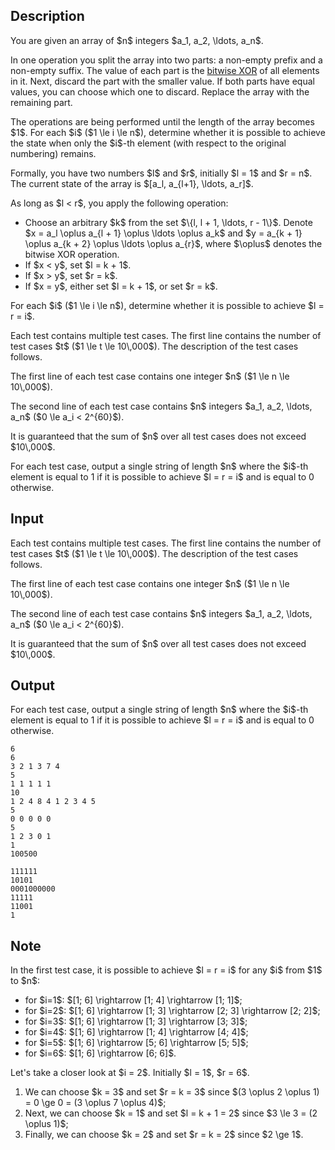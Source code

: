 ## Description

<div><p>You are given an array of $n$ integers $a_1, a_2, \ldots, a_n$.</p><p>In one operation you split the array into two parts: a non-empty prefix and a non-empty suffix. The value of each part is the <a href="https://en.wikipedia.org/wiki/Bitwise_operation#XOR">bitwise XOR</a> of all elements in it. Next, discard the part with the smaller value. If both parts have equal values, you can choose which one to discard. Replace the array with the remaining part.</p><p>The operations are being performed until the length of the array becomes $1$. For each $i$ ($1 \le i \le n$), determine whether it is possible to achieve the state when only the $i$-th element (with respect to the original numbering) remains.</p><p>Formally, you have two numbers $l$ and $r$, initially $l = 1$ and $r = n$. The current state of the array is $[a_l, a_{l+1}, \ldots, a_r]$.</p><p>As long as $l &lt; r$, you apply the following operation: </p><ul> <li> Choose an arbitrary $k$ from the set $\{l, l + 1, \ldots, r - 1\}$. Denote $x = a_l \oplus a_{l + 1} \oplus \ldots \oplus a_k$ and $y = a_{k + 1} \oplus a_{k + 2} \oplus \ldots \oplus a_{r}$, where $\oplus$ denotes the bitwise XOR operation. </li><li> If $x &lt; y$, set $l = k + 1$. </li><li> If $x &gt; y$, set $r = k$. </li><li> If $x = y$, either set $l = k + 1$, or set $r = k$. </li></ul><p>For each $i$ ($1 \le i \le n$), determine whether it is possible to achieve $l = r = i$.</p></div><div class="input-specification"><p>Each test contains multiple test cases. The first line contains the number of test cases $t$ ($1 \le t \le 10\,000$). The description of the test cases follows.</p><p>The first line of each test case contains one integer $n$ ($1 \le n \le 10\,000$).</p><p>The second line of each test case contains $n$ integers $a_1, a_2, \ldots, a_n$ ($0 \le a_i &lt; 2^{60}$).</p><p>It is guaranteed that the sum of $n$ over all test cases does not exceed $10\,000$.</p></div><div class="output-specification"><p>For each test case, output a single string of length $n$ where the $i$-th element is equal to <span class="tex-font-style-tt">1</span> if it is possible to achieve $l = r = i$ and is equal to <span class="tex-font-style-tt">0</span> otherwise.</p></div>

## Input

<p>Each test contains multiple test cases. The first line contains the number of test cases $t$ ($1 \le t \le 10\,000$). The description of the test cases follows.</p><p>The first line of each test case contains one integer $n$ ($1 \le n \le 10\,000$).</p><p>The second line of each test case contains $n$ integers $a_1, a_2, \ldots, a_n$ ($0 \le a_i &lt; 2^{60}$).</p><p>It is guaranteed that the sum of $n$ over all test cases does not exceed $10\,000$.</p>

## Output

<p>For each test case, output a single string of length $n$ where the $i$-th element is equal to <span class="tex-font-style-tt">1</span> if it is possible to achieve $l = r = i$ and is equal to <span class="tex-font-style-tt">0</span> otherwise.</p>





```input1|2,3,6,7,10,11
6
6
3 2 1 3 7 4
5
1 1 1 1 1
10
1 2 4 8 4 1 2 3 4 5
5
0 0 0 0 0
5
1 2 3 0 1
1
100500
```




```output1
111111
10101
0001000000
11111
11001
1
```



## Note

<p>In the first test case, it is possible to achieve $l = r = i$ for any $i$ from $1$ to $n$:</p><ul> <li> for $i=1$: $[1; 6] \rightarrow [1; 4] \rightarrow [1; 1]$; </li><li> for $i=2$: $[1; 6] \rightarrow [1; 3] \rightarrow [2; 3] \rightarrow [2; 2]$; </li><li> for $i=3$: $[1; 6] \rightarrow [1; 3] \rightarrow [3; 3]$; </li><li> for $i=4$: $[1; 6] \rightarrow [1; 4] \rightarrow [4; 4]$; </li><li> for $i=5$: $[1; 6] \rightarrow [5; 6] \rightarrow [5; 5]$; </li><li> for $i=6$: $[1; 6] \rightarrow [6; 6]$. </li></ul><p>Let's take a closer look at $i = 2$. Initially $l = 1$, $r = 6$. </p><ol> <li> We can choose $k = 3$ and set $r = k = 3$ since $(3 \oplus 2 \oplus 1) = 0 \ge 0 = (3 \oplus 7 \oplus 4)$; </li><li> Next, we can choose $k = 1$ and set $l = k + 1 = 2$ since $3 \le 3 = (2 \oplus 1)$; </li><li> Finally, we can choose $k = 2$ and set $r = k = 2$ since $2 \ge 1$. </li></ol>
